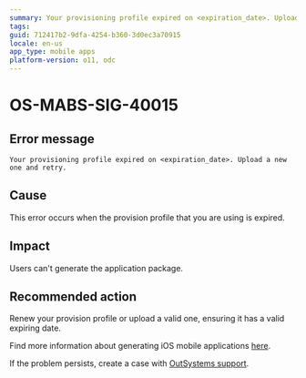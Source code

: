 ```yaml
---
summary: Your provisioning profile expired on <expiration_date>. Upload a new one and retry.
tags:
guid: 712417b2-9dfa-4254-b360-3d0ec3a70915
locale: en-us
app_type: mobile apps
platform-version: o11, odc
---
```


# OS-MABS-SIG-40015

## Error message

`Your provisioning profile expired on <expiration_date>. Upload a new one and retry.`

## Cause

This error occurs when the provision profile that you are using is expired.

## Impact

Users can't generate the application package.

## Recommended action

Renew your provision profile or upload a valid one, ensuring it has a valid expiring date.

Find more information about generating iOS mobile applications [here](https://success.outsystems.com/Documentation/11/Delivering_Mobile_Apps/Generate_and_Distribute_Your_Mobile_App/Generate_and_Publish_Your_Mobile_App_to_the_Mobile_App_Stores/Publish_Your_Mobile_iOS_Application_to_the_Apple_App_Store).

If the problem persists, create a case with [OutSystems support](https://www.outsystems.com/support/portal/open-support-case?ErrorCode=OS-MABS-SIG-40015).
